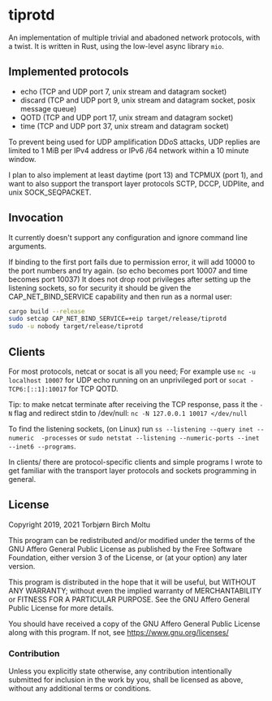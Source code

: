 # tiprotd

An implementation of multiple trivial and abadoned network protocols, with a twist.
It is written in Rust, using the low-level async library `mio`.

## Implemented protocols

* echo (TCP and UDP port 7, unix stream and datagram socket)
* discard (TCP and UDP port 9, unix stream and datagram socket, posix message queue)
* QOTD (TCP and UDP port 17, unix stream and datagram socket)
* time (TCP and UDP port 37, unix stream and datagram socket)

To prevent being used for UDP amplification DDoS attacks, UDP replies are
limited to 1 MiB per IPv4 address or IPv6 /64 network within a 10 minute window.

I plan to also implement at least daytime (port 13) and TCPMUX (port 1),
and want to also support the transport layer protocols SCTP, DCCP, UDPlite,
and unix SOCK_SEQPACKET.

## Invocation

It currently doesn't support any configuration and ignore command line arguments.

If binding to the first port fails due to permission error, it will add 10000 to
the port numbers and try again. (so echo becomes port 10007 and time becomes port
10037)
It does not drop root privileges after setting up the listening sockets, so for
security it should be given the CAP_NET_BIND_SERVICE capability and then run as
a normal user:

```sh
cargo build --release
sudo setcap CAP_NET_BIND_SERVICE=+eip target/release/tiprotd
sudo -u nobody target/release/tiprotd
```

## Clients

For most protocols, netcat or socat is all you need;
For example use `nc -u localhost 10007` for UDP echo running on an unprivileged port or
`socat - TCP6:[::1]:10017` for TCP QOTD.

Tip: to make netcat terminate after receiving the TCP response, pass it the `-N` flag and redirect stdin to /dev/null: `nc -N 127.0.0.1 10017 </dev/null`

To find the listening sockets, (on Linux) run `ss --listening --query inet --numeric  -processes` or `sudo netstat --listening --numeric-ports --inet --inet6 --programs`.

In clients/ there are protocol-specific clients and simple programs I wrote to
get familiar with the transport layer protocols and sockets programming in general.

## License

Copyright 2019, 2021 Torbjørn Birch Moltu

This program can be redistributed and/or modified under the terms of the
GNU Affero General Public License as published by the Free Software Foundation,
either version 3 of the License, or (at your option) any later version.

This program is distributed in the hope that it will be useful,
but WITHOUT ANY WARRANTY; without even the implied warranty of MERCHANTABILITY
or FITNESS FOR A PARTICULAR PURPOSE.
See the GNU Affero General Public License for more details.

You should have received a copy of the GNU Affero General Public License
along with this program. If not, see https://www.gnu.org/licenses/

### Contribution

Unless you explicitly state otherwise, any contribution intentionally
submitted for inclusion in the work by you, shall be licensed as above,
without any additional terms or conditions.

